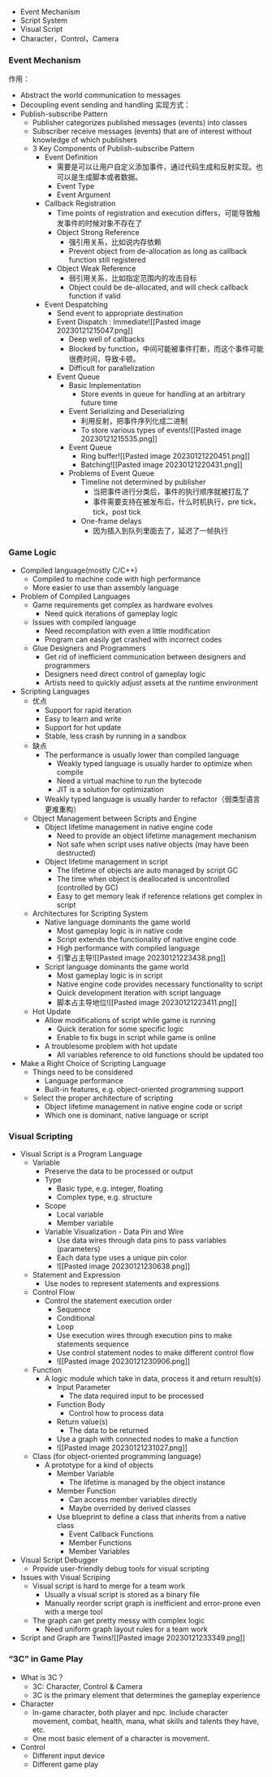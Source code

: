 - Event Mechanism
- Script System
- Visual Script
- Character，Control，Camera


### Event Mechanism
作用：
- Abstract the world communication to messages
- Decoupling event sending and handling
实现方式：
- Publish-subscribe Pattern
	- Publisher categorizes published messages (events) into classes
	- Subscriber receive messages (events) that are of interest without knowledge of which publishers
	- 3 Key Components of Publish-subscribe Pattern
		- Event Definition
			- 需要是可以让用户自定义添加事件，通过代码生成和反射实现。也可以是生成脚本或者数据。
			- Event Type
			- Event Argument
		- Callback Registration
			- Time points of registration and execution differs，可能导致触发事件的时候对象不存在了
			- Object Strong Reference
				- 强引用关系，比如说内存依赖
				- Prevent object from de-allocation as long as callback function still registered
			- Object Weak Reference
				- 弱引用关系，比如指定范围内的攻击目标
				- Object could be de-allocated, and will check callback function if valid
		- Event Despatching
			- Send event to appropriate destination
			- Event Dispatch : Immediate![[Pasted image 20230121215047.png]]
				- Deep well of callbacks
				- Blocked by function，中间可能被事件打断，而这个事件可能很费时间，导致卡顿。
				- Difficult for parallelization
			- Event Queue
				- Basic Implementation
					- Store events in queue for handling at an arbitrary future time
				- Event Serializing and Deserializing
					- 利用反射，把事件序列化成二进制
					- To store various types of events![[Pasted image 20230121215535.png]]
				- Event Queue
					- Ring buffer![[Pasted image 20230121220451.png]]
					- Batching![[Pasted image 20230121220431.png]]
				- Problems of Event Queue
					- Timeline not determined by publisher
						- 当把事件进行分类后，事件的执行顺序就被打乱了
						- 事件需要支持在被发布后，什么时机执行，pre tick，tick，post tick
					- One-frame delays
						- 因为插入到队列里面去了，延迟了一帧执行

### Game Logic
- Compiled language(mostly C/C++)
	- Compiled to machine code with high performance
	- More easier to use than assembly language
- Problem of Compiled Languages
	- Game requirements get complex as hardware evolves
		- Need quick iterations of gameplay logic
	- Issues with compiled language
		- Need recompilation with even a little modification
		- Program can easily get crashed with incorrect codes
	- Glue Designers and Programmers
		- Get rid of inefficient communication between designers and programmers
		- Designers need direct control of gameplay logic
		- Artists need to quickly adjust assets at the runtime environment
- Scripting Languages
	- 优点
		- Support for rapid iteration
		- Easy to learn and write
		- Support for hot update
		- Stable, less crash by running in a sandbox
	- 缺点
		- The performance is usually lower than compiled language
			- Weakly typed language is usually harder to optimize when compile
			- Need a virtual machine to run the bytecode
			- JIT is a solution for optimization
		- Weakly typed language is usually harder to refactor（弱类型语言更难重构）
	- Object Management between Scripts and Engine
		- Object lifetime management in native engine code
			- Need to provide an object lifetime management mechanism
			- Not safe when script uses native objects (may have been destructed)
		- Object lifetime management in script
			- The lifetime of objects are auto managed by script GC
			- The time when object is deallocated is uncontrolled (controlled by GC)
			- Easy to get memory leak if reference relations get complex in script
	- Architectures for Scripting System
		- Native language dominants the game world
			- Most gameplay logic is in native code
			- Script extends the functionality of native engine code
			- High performance with compiled language
			- 引擎占主导![[Pasted image 20230121223438.png]]
		- Script language dominants the game world
			- Most gameplay logic is in script
			- Native engine code provides necessary functionality to script
			- Quick development iteration with script language
			- 脚本占主导地位![[Pasted image 20230121223411.png]]
	- Hot Update
		- Allow modifications of script while game is running
			- Quick iteration for some specific logic
			- Enable to fix bugs in script while game is online
		- A troublesome problem with hot update
			- All variables reference to old functions should be updated too
- Make a Right Choice of Scripting Language
	- Things need to be considered
		- Language performance
		- Built-in features, e.g. object-oriented programming support
	- Select the proper architecture of scripting
		- Object lifetime management in native engine code or script
		- Which one is dominant, native language or script


### Visual Scripting
- Visual Script is a Program Language
	- Variable
		- Preserve the data to be processed or output 
		- Type 
			- Basic type, e.g. integer, floating
			- Complex type, e.g. structure 
		- Scope
			- Local variable 
			- Member variable
		- Variable Visualization - Data Pin and Wire
			- Use data wires through data pins to pass variables (parameters)
			- Each data type uses a unique pin color
			- ![[Pasted image 20230121230638.png]]
	- Statement and Expression
		- Use nodes to represent statements and expressions
	- Control Flow
		- Control the statement execution order
			- Sequence
			- Conditional
			- Loop
			- Use execution wires through execution pins to make statements sequence
			- Use control statement nodes to make different control flow
			- ![[Pasted image 20230121230906.png]]
	- Function
		- A logic module which take in data, process it and return result(s)
			- Input Parameter 
				- The data required input to be processed 
			- Function Body 
				- Control how to process data 
			- Return value(s)
				- The data to be returned
			- Use a graph with connected nodes to make a function
			- ![[Pasted image 20230121231027.png]]
	- Class (for object-oriented programming language)
		- A prototype for a kind of objects
			- Member Variable
				- The lifetime is managed by the object instance
			- Member Function 
				- Can access member variables directly
				- Maybe overrided by derived classes
			- Use blueprint to define a class that inherits from a native class
				- Event Callback Functions 
				- Member Functions 
				- Member Variables
- Visual Script Debugger
	- Provide user-friendly debug tools for visual scripting
- Issues with Visual Scriping
	- Visual script is hard to merge for a team work
		- Usually a visual script is stored as a binary file
		- Manually reorder script graph is inefficient and error-prone even with a merge tool
	- The graph can get pretty messy with complex logic
		- Need uniform graph layout rules for a team work
- Script and Graph are Twins![[Pasted image 20230121233349.png]]


### “3C” in Game Play
- What is 3C？
	- 3C: Character, Control & Camera 
	- 3C is the primary element that determines the gameplay experience
- Character
	- In-game character, both player and npc. Include character movement, combat, health, mana, what skills and talents they have, etc. 
	- One most basic element of a character is movement.
- Control
	- Different input device 
	- Different game play

